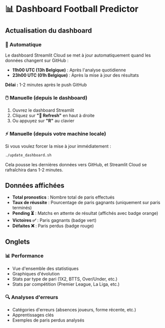 # 📊 Dashboard Football Predictor

## Actualisation du dashboard

### 🔄 Automatique
Le dashboard Streamlit Cloud se met à jour automatiquement quand les données changent sur GitHub :

- **11h00 UTC (13h Belgique)** : Après l'analyse quotidienne
- **23h00 UTC (01h Belgique)** : Après la mise à jour des résultats

**Délai :** 1-2 minutes après le push GitHub

### 🖱️ Manuelle (depuis le dashboard)
1. Ouvrez le dashboard Streamlit
2. Cliquez sur **"🔄 Refresh"** en haut à droite
3. Ou appuyez sur **"R"** au clavier

### ⚡ Manuelle (depuis votre machine locale)
Si vous voulez forcer la mise à jour immédiatement :

```bash
./update_dashboard.sh
```

Cela pousse les dernières données vers GitHub, et Streamlit Cloud se rafraîchira dans 1-2 minutes.

## Données affichées

- **Total pronostics** : Nombre total de paris effectués
- **Taux de réussite** : Pourcentage de paris gagnants (uniquement sur paris terminés)
- **Pending ⏳** : Matchs en attente de résultat (affichés avec badge orange)
- **Victoires ✅** : Paris gagnants (badge vert)
- **Défaites ❌** : Paris perdus (badge rouge)

## Onglets

### 📊 Performance
- Vue d'ensemble des statistiques
- Graphiques d'évolution
- Stats par type de pari (1X2, BTTS, Over/Under, etc.)
- Stats par compétition (Premier League, La Liga, etc.)

### 🔍 Analyses d'erreurs
- Catégories d'erreurs (absences joueurs, forme récente, etc.)
- Apprentissages clés
- Exemples de paris perdus analysés
